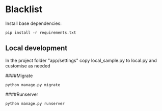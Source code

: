 # Blacklist

Install base dependencies:

```
pip install -r requirements.txt
```

## Local development
In the project folder "app/settings" copy local_sample.py to
local.py and customise as needed

####Migrate

```
python manage.py migrate
```

####Runserver

```
python manage.py runserver
```
